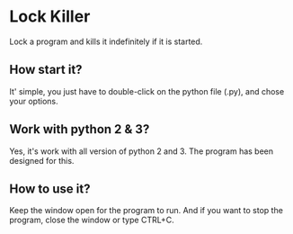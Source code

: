 # Lock Killer
Lock a program and kills it indefinitely if it is started. <br>

## How start it?
It' simple, you just have to double-click on the python file (.py), and chose your options.

## Work with python 2 & 3?
Yes, it's work with all version of python 2 and 3. The program has been designed for this.

## How to use it?
Keep the window open for the program to run.
And if you want to stop the program, close the window or type CTRL+C.
